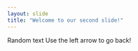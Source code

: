 ```yaml
---
layout: slide
title: "Welcome to our second slide!"
---
```

Random text
Use the left arrow to go back!
